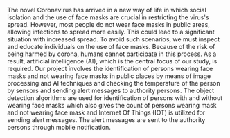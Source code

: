The novel Coronavirus has arrived in a new way of life in which social isolation and the use of face masks are crucial in restricting the virus's spread. However, most people do not wear face masks in public areas, allowing infections to spread more easily. This could lead to a significant situation with increased spread. To avoid such scenarios, we must inspect and educate individuals on the use of face masks. Because of the risk of being harmed by corona, humans cannot participate in this process. As a result, artificial intelligence (AI), which is the central focus of our study, is required. Our project involves the identification of persons wearing face masks and not wearing face masks in public places by means of image processing and AI techniques and checking the temperature of the person by sensors and sending alert messages to authority persons. The object detection algorithms are used for identification of persons with and without wearing face masks which also gives the count of persons wearing mask and not wearing face mask and Internet Of Things (IOT) is utilized for sending alert messages. The alert messages are sent to the authority persons through mobile notification. 